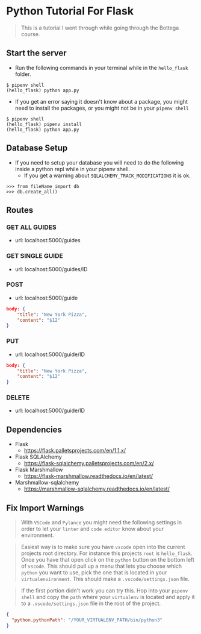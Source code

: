 # Python Tutorial For Flask

> This is a tutorial I went through while going through the Bottega course.

## Start the server
- Run the following commands in your terminal while in the `hello_flask` folder.
```
$ pipenv shell
(hello_flask) python app.py
```
- If you get an error saying it doesn't know about a package, you might need to install the packages, or you might not be in your `pipenv shell`
```
$ pipenv shell
(hello_flask) pipenv install
(hello_flask) python app.py
```

## Database Setup
- If you need to setup your database you will need to do the following inside a python repl while in your pipenv shell.
  - If you get a warning about `SQLALCHEMY_TRACK_MODIFICATIONS` it is ok.
```
>>> from fileName import db
>>> db.create_all()
```

## Routes
### GET ALL GUIDES
- url: localhost:5000/guides

### GET SINGLE GUIDE
- url: localhost:5000/guides/ID

### POST
- url: localhost:5000/guide
```json
body: {
	"title": "New York Pizza",
	"content": "$12"
}
```

### PUT
- url: localhost:5000/guide/ID
```json
body: {
	"title": "New York Pizza",
	"content": "$12"
}
```

### DELETE
- url: localhost:5000/guide/ID


## Dependencies
- Flask
  - https://flask.palletsprojects.com/en/1.1.x/
- Flask SQLAlchemy
  - https://flask-sqlalchemy.palletsprojects.com/en/2.x/
- Flask Marshmallow
  - https://flask-marshmallow.readthedocs.io/en/latest/
- Marshmallow-sqlalchemy
  - https://marshmallow-sqlalchemy.readthedocs.io/en/latest/

## Fix Import Warnings
> With `VSCode` and `Pylance` you might need the following settings in order to let your `linter` and `code editor` know about your environment.

> Easiest way is to make sure you have `vscode` open into the current projects root directory.  For instance this projects `root` is `hello_flask`.  Once you have that open click on the `python` button on the bottom left of `vscode`.  This should pull up a menu that lets you choose which `python` you want to use, pick the one that is located in your `virtualenvironment`.  This should make a `.vscode/settings.json` file.

>If the first portion didn't work you can try this.  Hop into your `pipenv shell` and copy the `path` where your `virtualenv` is located and apply it to a `.vscode/settings.json` file in the root of the project.

```json
{
  "python.pythonPath": "/YOUR_VIRTUALENV_PATH/bin/python3"
}
```